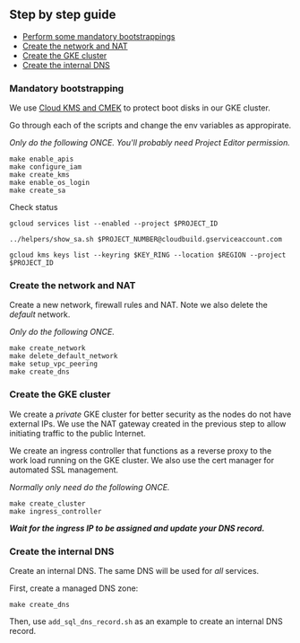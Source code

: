 ## Step by step guide
- [Perform some mandatory bootstrappings](#mandatory-bootstrapping)
- [Create the network and NAT](#create-the-network-and-nat)
- [Create the GKE cluster](#create-the-gke-cluster)
- [Create the internal DNS](#create-the-internal-dns)


### Mandatory bootstrapping
We use [Cloud KMS and CMEK](https://cloud.google.com/kubernetes-engine/docs/how-to/using-cmek#overview) to protect boot disks in our GKE cluster.

Go through each of the scripts and change the env variables as appropirate.

*Only do the following ONCE. You'll probably need Project Editor permission.*

```
make enable_apis
make configure_iam
make create_kms
make enable_os_login
make create_sa
```

Check status
```
gcloud services list --enabled --project $PROJECT_ID

../helpers/show_sa.sh $PROJECT_NUMBER@cloudbuild.gserviceaccount.com

gcloud kms keys list --keyring $KEY_RING --location $REGION --project $PROJECT_ID
```

### Create the network and NAT
Create a new network, firewall rules and NAT. Note we also delete the *default* network.

*Only do the following ONCE.*

```
make create_network
make delete_default_network
make setup_vpc_peering
make create_dns
```

### Create the GKE cluster
We create a *private* GKE cluster for better security as the nodes do not have external IPs. We use the NAT gateway created in the previous step to allow initiating traffic to the public Internet.

We create an ingress controller that functions as a reverse proxy to the work load running on the GKE cluster. We also use the cert manager for automated SSL management.

*Normally only need do the following ONCE.*

```
make create_cluster
make ingress_controller
```

***Wait for the ingress IP to be assigned and update your DNS record.***


### Create the internal DNS
Create an internal DNS. The same DNS will be used for *all* services.

First, create a managed DNS zone:
```
make create_dns
```

Then, use `add_sql_dns_record.sh` as an example to create an internal DNS record.
